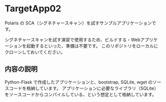 # TargetApp02

Polaris の SCA（シグネチャースキャン）を試すサンプルアプリケーションです。

シグネチャースキャンを試す演習で使用するため、ビルドする・Webアプリケーションを起動するといった、準備は不要です。
このリポジトリをローカルにクローンしておいてください。

## 内容の説明

Python-Flask で作成したアプリケーションと、bootstrap, SQLite, wget のソースコードを格納しています。
アプリケーションに必要なライブラリ（SQLite）をソースコードからコンパイルしている、という想定として格納しています。
